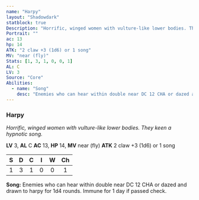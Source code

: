 ```yaml
---
name: "Harpy"
layout: "Shadowdark"
statblock: true
Description: "Horrific, winged women with vulture-like lower bodies. They keen a hypnotic song."
Portrait: ""
ac: 13
hp: 14
ATK: "2 claw +3 (1d6) or 1 song"
MV: "near (fly)"
Stats: [1, 3, 1, 0, 0, 1]
AL: C
LV: 3
Source: "Core"
Abilities:
  - name: "Song"
    desc: "Enemies who can hear within double near DC 12 CHA or dazed and drawn to harpy for 1d4 rounds. Immune for 1 day if passed check."
---
```


### Harpy

_Horrific, winged women with vulture-like lower bodies. They keen a hypnotic song._

**LV** 3, **AL** C
**AC** 13, **HP** 14, **MV** near (fly)
**ATK** 2 claw +3 (1d6) or 1 song

|  S  |  D  |  C  |  I  |  W  |  Ch  |
|:---:|:---:|:---:|:---:|:---:|:----:|
| 1 | 3 | 1 | 0 | 0 | 1 |

**Song:** Enemies who can hear within double near DC 12 CHA or dazed and drawn to harpy for 1d4 rounds. Immune for 1 day if passed check.


